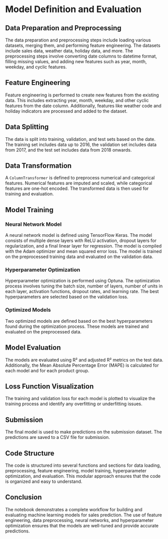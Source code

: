 # Model Definition and Evaluation


## Data Preparation and Preprocessing

The data preparation and preprocessing steps include loading various datasets, merging them, and performing feature engineering. The datasets include sales data, weather data, holiday data, and more. The preprocessing steps involve converting date columns to datetime format, filling missing values, and adding new features such as year, month, weekday, and cyclic features.

## Feature Engineering

Feature engineering is performed to create new features from the existing data. This includes extracting year, month, weekday, and other cyclic features from the date column. Additionally, features like weather code and holiday indicators are processed and added to the dataset.

## Data Splitting

The data is split into training, validation, and test sets based on the date. The training set includes data up to 2016, the validation set includes data from 2017, and the test set includes data from 2018 onwards.

## Data Transformation

A `ColumnTransformer` is defined to preprocess numerical and categorical features. Numerical features are imputed and scaled, while categorical features are one-hot encoded. The transformed data is then used for training and evaluation.

## Model Training

### Neural Network Model

A neural network model is defined using TensorFlow Keras. The model consists of multiple dense layers with ReLU activation, dropout layers for regularization, and a final linear layer for regression. The model is compiled with the Adam optimizer and mean squared error loss. The model is trained on the preprocessed training data and evaluated on the validation data.

### Hyperparameter Optimization

Hyperparameter optimization is performed using Optuna. The optimization process involves tuning the batch size, number of layers, number of units in each layer, activation functions, dropout rates, and learning rate. The best hyperparameters are selected based on the validation loss.

### Optimized Models

Two optimized models are defined based on the best hyperparameters found during the optimization process. These models are trained and evaluated on the preprocessed data.

## Model Evaluation

The models are evaluated using R² and adjusted R² metrics on the test data. Additionally, the Mean Absolute Percentage Error (MAPE) is calculated for each model and for each product group.

## Loss Function Visualization

The training and validation loss for each model is plotted to visualize the training process and identify any overfitting or underfitting issues.

## Submission

The final model is used to make predictions on the submission dataset. The predictions are saved to a CSV file for submission.

## Code Structure

The code is structured into several functions and sections for data loading, preprocessing, feature engineering, model training, hyperparameter optimization, and evaluation. This modular approach ensures that the code is organized and easy to understand.

## Conclusion

The notebook demonstrates a complete workflow for building and evaluating machine learning models for sales prediction. The use of feature engineering, data preprocessing, neural networks, and hyperparameter optimization ensures that the models are well-tuned and provide accurate predictions.